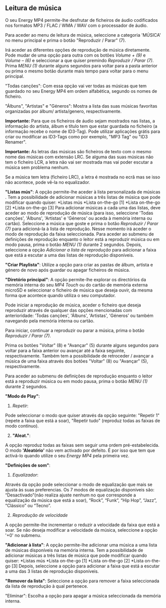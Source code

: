 ## Leitura de música

O seu Energy MP4 permite-lhe desfrutar de ficheiros de áudio codificados nos formatos MP3 / FLAC / WMA / WAV com o processador de áudio. 

Para aceder ao menu de leitura de música, seleccione a categoria 'MÚSICA' no menu principal e prima o botão "Reproduzir / Parar" (7).

Irá aceder as diferentes opções de reprodução de música diretamente. Pode mudar de uma opção para outra com os botões *Volume + (9)* e *Volume – (6)* e seleccionar a que quiser premindo *Reproduzir / Parar (7)*. Prima *MENU (1)* durante alguns segundos para voltar para a pasta anterior ou prima o mesmo botão durante mais tempo para voltar para o menu principal.

"Todas canções": 
Com essa opção vai ver todas as músicas que tem guardado no seu Energy MP4 em ordem alfabética, segundo os nomes de ficheiro.

"Álbuns", "Artistas" e "Géneros": Mostra a lista das suas músicas favoritas organizadas por álbum/ artista/genero, respectivamente.

**Importante:** Para que os ficheiros de áudio sejam mostrados nas listas, a informação do artista, álbum e título tem que estar guardada no ficheiro (a informação recebe o nome de ID3-Tag). Pode utilizar aplicações grátis para criar ou modificar as ID3-Tags como por exemplo, "MP3 Tag" ou "ID3 Renamer".

**Importante:** As letras das músicas são ficheiros de texto com o mesmo nome das músicas com extensão LRC. Se alguma das suas músicas não tem o ficheiro LCR, a letra não vai ser mostrada mas vai poder escutar a música sem problema nenhum.

Se a música tem letra (ficheiro LRC), a letra é mostrada no ecrã mas se isso não acontece, pode vê-la no equalizador.

**"Listas mús"**: A opção permite-lhe aceder à lista personalizada de músicas .  Tem a possibilidade de adicionar músicas a três listas de música que pode modificar quando quiser: *Listas mús *Lista on-the-go [1] *Lista on-the-go [2] *Lista on-the-go [3] Para adicionar músicas a cada uma das listas, deve aceder ao modo de reprodução de música (para isso, seleccione 'Todas canções', 'Álbuns', 'Artistas' e 'Géneros' ou aceda à memória interna ou cartão).  Seleccione a música que goste e prima o botão *Reproduzir / Parar (7)* para adicioná-la à lista de reprodução. Nesse momento irá aceder o modo de reprodução da faixa seleccionada. Para aceder ao submenu de definições de reprodução enquanto o leitor está a reproduzir música ou em modo pausa, prima o botão *MENU (1)* durante 2 segundos. Depois, seleccione a opção *Adicionar a lista de reprodução* para adicionar a faixa que está a escutar a uma das listas de reprodução disponíveis.


**"Criar Playlista"**: Utilize a opção para criar as pastas de álbum, artista e género de novo após guardar ou apagar ficheiros de música.




**"Diretório principal"**: 
A opção permite-lhe explorar os directórios da memória interna do seu *MP4 Touch* ou do cartão de memória externa microSD e seleccionar o ficheiro de música que deseja ouvir, da mesma forma que acontece quando utiliza o seu computador.

Pode iniciar a reprodução de música, aceder o ficheiro que deseja reproduzir através de qualquer das opções mencionadas com anterioridade: 'Todas canções', 'Álbuns', 'Artistas', 'Géneros' ou também navegando pela memória interna ou cartão.

Para iniciar, continuar a reproduzir ou parar a música, prima o botão *Reproduzir / Parar (7)*.

Prima os botões "Voltar" (8) e "Avançar" (5) durante alguns segundos para voltar para a faixa anterior ou avançar até a faixa seguinte, respectivamente. Também tem a possibilidade de retroceder / avançar a música de uma faixa através dos botões "Voltar" (8) ou "Avançar" (5), respectivamente.

Para aceder ao submenu de definições de reprodução enquanto o leitor está a reproduzir música ou em modo pausa, prima o botão *MENU (1)* durante 2 segundos.

**"Modo de Play"**: 

1.	*Repetir*:

Pode seleccionar o modo que quiser através da opção seguinte: "Repetir 1" (repete a faixa que está a soar), "Repetir tudo" (reproduz todas as faixas de modo contínuo).

2.	**"Aleat."**: 

A opção reproduz todas as faixas sem seguir uma ordem pré-estabelecida. O modo **'Aleatório'** não vem activado por defeito. É por isso que tem que activá-lo quando utilize o seu *Energy MP4* pela primeira vez.


**"Definições de som"**:

1.	*Equalizador*:

Através da opção pode seleccionar o modo de equalização que mais se ajusta às suas preferencias. Os 7 modos de equalização disponíveis são: “Desactivado”(não realiza ajuste nenhum no que corresponde a equalização da música que está a soar), “Rock”, “Funk”, “Hip Hop”, “Jazz”, “Clássico” ou “Tecno”. 

2.	*Reprodução de velocidade* 

A opção permite-lhe incrementar o reduzir a velocidade da faixa que está a soar. Se não deseja modificar a velocidade da música, seleccione a opção '+0' no submenu.



**"Adicionar à lista"**: A opção permite-lhe adicionar uma música a uma lista de músicas disponíveis na memória interna.  Tem a possibilidade de adicionar músicas a três listas de música que pode modificar quando quiser: *Listas mús *Lista on-the-go [1] *Lista on-the-go [2] *Lista on-the-go [3] Depois, seleccione a opção para adicionar a faixa que está a escutar a uma das 3 listas de reprodução disponíveis.

**"Remover da lista"**: Seleccione a opção para remover a faixa seleccionada da lista de reprodução à qual pertenece. 

"Eliminar": Escolha a opção para apagar a música seleccionada da memória interna.
